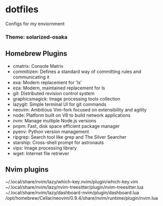 # dotfiles
Configs for my enviornment

### Theme: solarized-osaka

## Homebrew Plugins
- cmatrix: Console Matrix
- commitizen: Defines a standard way of committing rules and communicating it
- exa: Modern replacement for 'ls'
- eza: Modern, maintained replacement for ls
- git: Distributed revision control system
- graphicsmagick: Image processing tools collection
- lazygit: Simple terminal UI for git commands
- neovim: Ambitious Vim-fork focused on extensibility and agility
- node: Platform built on V8 to build network applications
- nvm: Manage multiple Node.js versions
- pnpm: Fast, disk space efficient package manager
- pyenv: Python version management
- ripgrep: Search tool like grep and The Silver Searcher
- starship: Cross-shell prompt for astronauts
- vips: Image processing library
- wget: Internet file retriever

## Nvim plugins
~/.local/share/nvim/lazy/which-key.nvim/plugin/which-key.vim
~/.local/share/nvim/lazy/nvim-treesitter/plugin/nvim-treesitter.lua
~/.local/share/nvim/lazy/dashboard-nvim/plugin/dashboard.lua
/opt/homebrew/Cellar/neovim/0.9.4/share/nvim/runtime/plugin/nvim.lua

